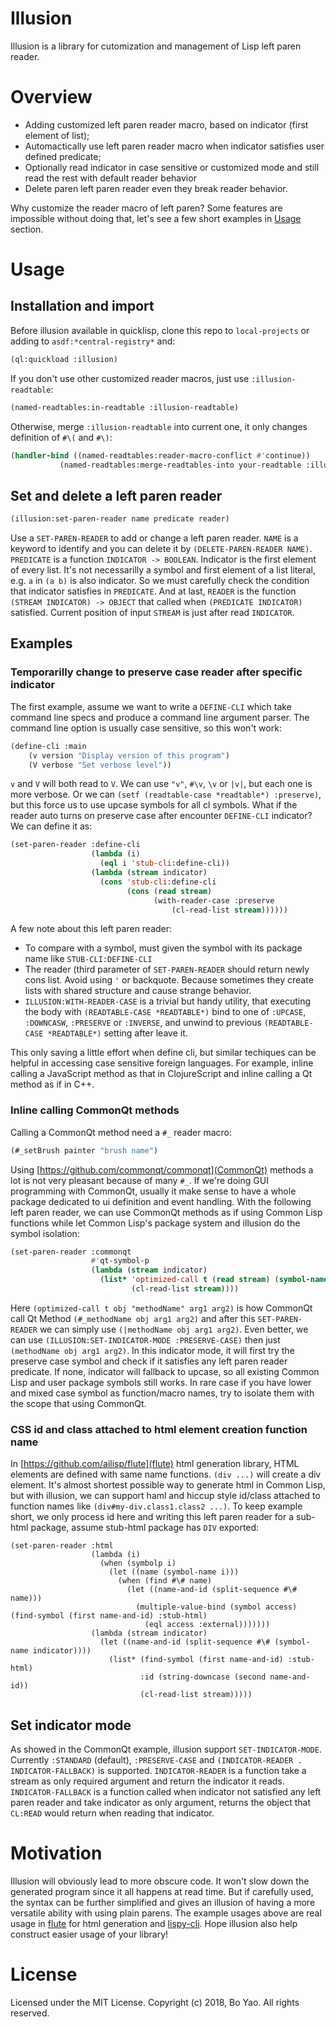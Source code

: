 # Illusion

Illusion is a library for cutomization and management of Lisp left paren reader.

# Overview

- Adding customized left paren reader macro, based on indicator (first element of list);
- Automactically use left paren reader macro when indicator satisfies user defined predicate;
- Optionally read indicator in case sensitive or customized mode and still read the rest with default reader behavior
- Delete paren left paren reader even they break reader behavior.

Why customize the reader macro of left paren? Some features are impossible without doing that, let's see a few short examples in [Usage](#Usage) section.

# Usage
## Installation and import
Before illusion available in quicklisp, clone this repo to `local-projects` or adding to `asdf:*central-registry*` and:
```lisp
(ql:quickload :illusion)
```
If you don't use other customized reader macros, just use `:illusion-readtable`:
```lisp
(named-readtables:in-readtable :illusion-readtable)
```
Otherwise, merge `:illusion-readtable` into current one, it only changes definition of `#\(` and `#\)`:
```lisp
(handler-bind ((named-readtables:reader-macro-conflict #'continue))
           (named-readtables:merge-readtables-into your-readtable :illusion-readtable))
```
## Set and delete a left paren reader
```lisp
(illusion:set-paren-reader name predicate reader)
```

Use a `SET-PAREN-READER` to add or change a left paren reader. `NAME` is a keyword to identify and you can delete it by `(DELETE-PAREN-READER NAME)`. `PREDICATE` is a function `INDICATOR -> BOOLEAN`. Indicator is the first element of every list. It's not necessarilly a symbol and first element of a list literal, e.g. `a` in `(a b)` is also indicator. So we must carefully check the condition that indicator satisfies in `PREDICATE`. And at last, `READER` is the function `(STREAM INDICATOR) -> OBJECT` that called when `(PREDICATE INDICATOR)` satisfied. Current position of input `STREAM` is just after read `INDICATOR`.


## Examples
### Temporarilly change to preserve case reader after specific indicator
The first example, assume we want to write a `DEFINE-CLI` which take command line specs and produce a command line argument parser. The command line option is usually case sensitive, so this won't work:
```lisp
(define-cli :main
    (v version "Display version of this program")
    (V verbose "Set verbose level"))
```
`v` and `V` will both read to `V`. We can use `"v"`, `#\v`, `\v` or `|v|`, but each one is more verbose. Or we can `(setf (readtable-case *readtable*) :preserve)`, but this force us to use upcase symbols for all cl symbols. What if the reader auto turns on preserve case after encounter `DEFINE-CLI` indicator? We can define it as:
```lisp
(set-paren-reader :define-cli
                  (lambda (i)
                    (eql i 'stub-cli:define-cli))
                  (lambda (stream indicator)
                    (cons 'stub-cli:define-cli
                          (cons (read stream)
                                (with-reader-case :preserve
                                    (cl-read-list stream))))))
```
A few note about this left paren reader:
- To compare with a symbol, must given the symbol with its package name like `STUB-CLI:DEFINE-CLI`
- The reader (third parameter of `SET-PAREN-READER` should return newly cons list. Avoid using `'` or backquote. Because sometimes they create lists with shared structure and cause strange behavior.
- `ILLUSION:WITH-READER-CASE` is a trivial but handy utility, that executing the body with `(READTABLE-CASE *READTABLE*)` bind to one of `:UPCASE`, `:DOWNCASW`, `:PRESERVE` or `:INVERSE`, and unwind to previous `(READTABLE-CASE *READTABLE*)` setting after leave it.

This only saving a little effort when define cli, but similar techiques can be helpful in accessing case sensitive foreign languages. For example, inline calling a JavaScript method as that in ClojureScript and inline calling a Qt method as if in C++.

### Inline calling CommonQt methods
Calling a CommonQt method need a `#_` reader macro:
```lisp
(#_setBrush painter "brush name")
```
Using [https://github.com/commonqt/commonqt](CommonQt) methods a lot is not very pleasant because of many `#_`. If we're doing GUI programming with CommonQt, usually it make sense to have a whole package dedicated to ui definition and event handling. With the following left paren reader, we can use CommonQt methods as if using Common Lisp functions while let Common Lisp's package system and illusion do the symbol isolation:
```lisp
(set-paren-reader :commonqt
                  #'qt-symbol-p
                  (lambda (stream indicator)
                    (list* 'optimized-call t (read stream) (symbol-name indicator)
                           (cl-read-list stream))))
```

Here `(optimized-call t obj "methodName" arg1 arg2)` is how CommonQt call Qt Method `(#_methodName obj arg1 arg2)` and after this `SET-PAREN-READER` we can simply use `(|methodName obj arg1 arg2)`. Even better, we can use `(ILLUSION:SET-INDICATOR-MODE :PRESERVE-CASE)` then just `(methodName obj arg1 arg2)`.
In this indicator mode, it will first try the preserve case symbol and check if it satisfies any left paren reader predicate. If none, indicator will fallback to upcase, so all existing Common Lisp and user package symbols still works. In rare case if you have lower and mixed case symbol as function/macro names, try to isolate them with the scope that using CommonQt.
### CSS id and class attached to html element creation function name
In [https://github.com/ailisp/flute](flute) html generation library, HTML elements are defined with same name functions. `(div ...)` will create a div element. It's almost shortest possible way to generate html in Common Lisp, but with illusion, we can support haml and hiccup style id/class attached to function names like `(div#my-div.class1.class2 ...)`. To keep example short, we only process id here and writing this left paren reader for a sub-html package, assume stub-html package has `DIV` exported:
```
(set-paren-reader :html
                  (lambda (i)
                    (when (symbolp i)
                      (let ((name (symbol-name i)))
                        (when (find #\# name)
                          (let ((name-and-id (split-sequence #\# name)))
                            (multiple-value-bind (symbol access) (find-symbol (first name-and-id) :stub-html)
                              (eql access :external)))))))
                  (lambda (stream indicator)
                    (let ((name-and-id (split-sequence #\# (symbol-name indicator))))
                      (list* (find-symbol (first name-and-id) :stub-html)
                             :id (string-downcase (second name-and-id))
                             (cl-read-list stream)))))
```
## Set indicator mode
As showed in the CommonQt example, illusion support `SET-INDICATOR-MODE`. Currently `:STANDARD` (default), `:PRESERVE-CASE` and `(INDICATOR-READER . INDICATOR-FALLBACK)` is supported. `INDICATOR-READER` is a function take a stream as only required argument and return the indicator it reads. `INDICATOR-FALLBACK` is a function called when indicator not satisfied any left paren reader and take indicator as only argument, returns the object that `CL:READ` would return when reading that indicator.

# Motivation

Illusion will obviously lead to more obscure code. It won't slow down the generated program since it all happens at read time. But if carefully used, the syntax can be further simplified and gives an illusion of having a more versatile ability with using plain parens. The example usages above are real usage in [flute](https://github.com/ailisp/flute) for html generation and [lispy-cli](https://github.com/ailisp/lispy-cli). Hope illusion also help construct easier usage of your library!

# License

Licensed under the MIT License.
Copyright (c) 2018, Bo Yao. All rights reserved.
